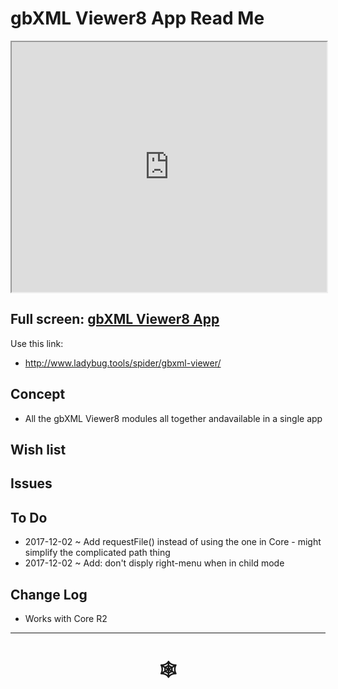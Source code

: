 <span style=display:none; >[You are now in a GitHub source code view - click this link to view Read Me file as a web page](http://www.ladybug.tools/spider/index.html#gbxml-viewer/r8/gbxml-viewer8-app/README.md "View file as a web page." ) </span>

# gbXML Viewer8 App Read Me


<iframe class=iframeReadMe src=http://www.ladybug.tools/spider/gbxml-viewer/ width=100% height=400px >Iframes are not displayed on github.com</iframe>


## Full screen: [gbXML Viewer8 App]( http://www.ladybug.tools/spider/gbxml-viewer/ )


Use this link:

* <http://www.ladybug.tools/spider/gbxml-viewer/>

## Concept

* All the gbXML Viewer8 modules all together andavailable in a single app


## Wish list



## Issues



## To Do

* 2017-12-02 ~ Add requestFile() instead of using the one in Core - might simplify the complicated path thing 
* 2017-12-02 ~ Add: don't disply right-menu when in child mode


## Change Log


* Works with Core R2




***


# <center title="hello!" ><a href=javascript:window.scrollTo(0,0); style=text-decoration:none; > &#x1f578; </a></center>



